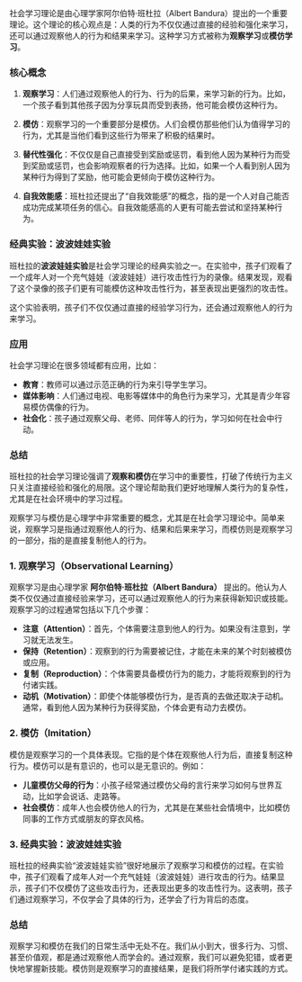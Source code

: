 社会学习理论是由心理学家阿尔伯特·班杜拉（Albert Bandura）提出的一个重要理论。这个理论的核心观点是：人类的行为不仅仅通过直接的经验和强化来学习，还可以通过观察他人的行为和结果来学习。这种学习方式被称为**观察学习**或**模仿学习**。

### 核心概念

1. **观察学习**：人们通过观察他人的行为、行为的后果，来学习新的行为。比如，一个孩子看到其他孩子因为分享玩具而受到表扬，他可能会模仿这种行为。

2. **模仿**：观察学习的一个重要部分是模仿。人们会模仿那些他们认为值得学习的行为，尤其是当他们看到这些行为带来了积极的结果时。

3. **替代性强化**：不仅仅是自己直接受到奖励或惩罚，看到他人因为某种行为而受到奖励或惩罚，也会影响观察者的行为选择。比如，如果一个人看到别人因为某种行为得到了奖励，他可能会更倾向于模仿这种行为。

4. **自我效能感**：班杜拉还提出了“自我效能感”的概念，指的是一个人对自己能否成功完成某项任务的信心。自我效能感高的人更有可能去尝试和坚持某种行为。

### 经典实验：波波娃娃实验

班杜拉的**波波娃娃实验**是社会学习理论的经典实验之一。在实验中，孩子们观看了一个成年人对一个充气娃娃（波波娃娃）进行攻击性行为的录像。结果发现，观看了这个录像的孩子们更有可能模仿这种攻击性行为，甚至表现出更强烈的攻击性。

这个实验表明，孩子们不仅仅通过直接的经验学习行为，还会通过观察他人的行为来学习。

### 应用

社会学习理论在很多领域都有应用，比如：

- **教育**：教师可以通过示范正确的行为来引导学生学习。
- **媒体影响**：人们通过电视、电影等媒体中的角色行为来学习，尤其是青少年容易模仿偶像的行为。
- **社会化**：孩子通过观察父母、老师、同伴等人的行为，学习如何在社会中行动。

### 总结

班杜拉的社会学习理论强调了**观察和模仿**在学习中的重要性，打破了传统行为主义只关注直接经验和强化的局限。这个理论帮助我们更好地理解人类行为的复杂性，尤其是在社会环境中的学习过程。

观察学习与模仿是心理学中非常重要的概念，尤其是在社会学习理论中。简单来说，观察学习是指通过观察他人的行为、结果和后果来学习，而模仿则是观察学习的一部分，指的是直接复制他人的行为。

### 1. 观察学习（Observational Learning）

观察学习是由心理学家 **阿尔伯特·班杜拉（Albert Bandura）** 提出的。他认为人类不仅仅通过直接经验来学习，还可以通过观察他人的行为来获得新知识或技能。观察学习的过程通常包括以下几个步骤：

- **注意（Attention）**：首先，个体需要注意到他人的行为。如果没有注意到，学习就无法发生。
- **保持（Retention）**：观察到的行为需要被记住，才能在未来的某个时刻被模仿或应用。
- **复制（Reproduction）**：个体需要具备模仿行为的能力，才能将观察到的行为付诸实践。
- **动机（Motivation）**：即使个体能够模仿行为，是否真的去做还取决于动机。通常，看到他人因为某种行为获得奖励，个体会更有动力去模仿。

### 2. 模仿（Imitation）

模仿是观察学习的一个具体表现。它指的是个体在观察他人行为后，直接复制这种行为。模仿可以是有意识的，也可以是无意识的。例如：

- **儿童模仿父母的行为**：小孩子经常通过模仿父母的言行来学习如何与世界互动，比如学会说话、走路等。
- **社会模仿**：成年人也会模仿他人的行为，尤其是在某些社会情境中，比如模仿同事的工作方式或朋友的穿衣风格。

### 3. 经典实验：波波娃娃实验

班杜拉的经典实验“波波娃娃实验”很好地展示了观察学习和模仿的过程。在实验中，孩子们观看了成年人对一个充气娃娃（波波娃娃）进行攻击的行为。结果显示，孩子们不仅模仿了这些攻击行为，还表现出更多的攻击性行为。这表明，孩子们通过观察学习，不仅学会了具体的行为，还学会了行为背后的态度。

### 总结

观察学习和模仿在我们的日常生活中无处不在。我们从小到大，很多行为、习惯、甚至价值观，都是通过观察他人而学会的。通过观察，我们可以避免犯错，或者更快地掌握新技能。模仿则是观察学习的直接结果，是我们将所学付诸实践的方式。
